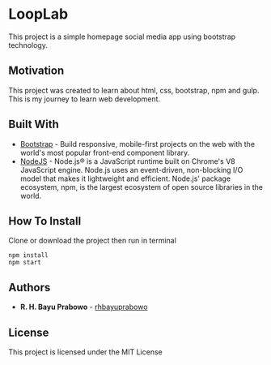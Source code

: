 # LoopLab

This project is a simple homepage social media app using bootstrap technology.

## Motivation

This project was created to learn about html, css, bootstrap, npm and gulp. This is my journey to learn web development.

## Built With

* [Bootstrap](https://getbootstrap.com/) - Build responsive, mobile-first projects on the web with the world's most popular front-end component library.
* [NodeJS](https://nodejs.org/en/) - Node.js® is a JavaScript runtime built on Chrome's V8 JavaScript engine. Node.js uses an event-driven, non-blocking I/O model that makes it lightweight and efficient. Node.js' package ecosystem, npm, is the largest ecosystem of open source libraries in the world.

## How To Install

Clone or download the project then run in terminal
```
npm install
npm start
```

## Authors

* **R. H. Bayu Prabowo** - [rhbayuprabowo](https://github.com/rhbayuprabowo)

## License

This project is licensed under the MIT License
